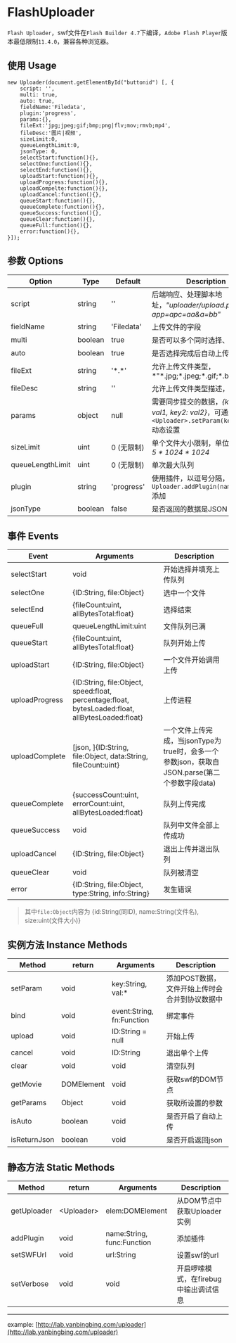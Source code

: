 FlashUploader
=============

`Flash Uploader`，swf文件在`Flash Builder 4.7`下编译，`Adobe Flash Player`版本最低限制`11.4.0`，兼容各种浏览器。

## 使用 Usage

```
new Uploader(document.getElementById("buttonid") [, {
    script: '',
    multi: true,
    auto: true,
	fieldName:'Filedata',
    plugin:'progress',
    params:{},
    fileExt:'jpg;jpeg;gif;bmp;png|flv;mov;rmvb;mp4',
    fileDesc:'图片|视频',
    sizeLimit:0,
    queueLengthLimit:0,
	jsonType: 0,
	selectStart:function(){},
    selectOne:function(){},
    selectEnd:function(){},
    uploadStart:function(){},
    uploadProgress:function(){},
    uploadCompelte:function(){},
    uploadCancel:function(){},
    queueStart:function(){},
    queueComplete:function(){},
    queueSuccess:function(){},
    queueClear:function(){},
    queueFull:function(){},
    error:function(){},
}]);
```

## 参数 Options

 Option          | Type     | Default    | Description
-----------------|----------|------------|-------------
script           | string   | ''         | 后端响应、处理脚本地址，*"uploader/upload.php?app=apc=aa&a=bb"*
fieldName        | string   | 'Filedata' | 上传文件的字段
multi            | boolean  | true       | 是否可以多个同时选择、上传
auto             | boolean  | true       | 是否选择完成后自动上传
fileExt          | string   | '\*.\*'    | 允许上传文件类型，*"\*.jpg;\*.jpeg;\*.gif;\*.bmp;\*.png|\*.flv;\*.mov;\*.rmvb;\*.mp4"*
fileDesc         | string   | ''         | 允许上传文件类型描述，*"图片|视频"*
params           | object   | null       | 需要同步提交的数据，*{key1: val1, key2: val2}*，可通过`<Uploader>.setParam(key, val)`动态设置
sizeLimit        | uint     | 0 (无限制)  | 单个文件大小限制，单位B，*5M = 5 * 1024 * 1024*
queueLengthLimit | uint     | 0 (无限制)  | 单次最大队列
plugin           | string   | 'progress' | 使用插件，以逗号分隔，插件通过`Uploader.addPlugin(name, func)`添加
jsonType         | boolean  | false      | 是否返回的数据是JSON

## 事件 Events

Event          | Arguments | Description
---------------|-----------|-------------
selectStart    | void      | 开始选择并填充上传队列
selectOne      | {ID:String, file:Object} | 选中一个文件
selectEnd      | {fileCount:uint, allBytesTotal:float} | 选择结束
queueFull      | queueLengthLimit:uint | 文件队列已满
queueStart     | {fileCount:uint, allBytesTotal:float} | 队列开始上传
uploadStart    | {ID:String, file:Object} | 一个文件开始调用上传
uploadProgress | {ID:String, file:Object, speed:float, percentage:float, bytesLoaded:float, allBytesLoaded:float}     | 上传进程
uploadComplete | [json, ]{ID:String, file:Object, data:String, fileCount:uint} | 一个文件上传完成，当jsonType为true时，会多一个参数json，获取自JSON.parse(第二个参数字段data)
queueComplete  | {successCount:uint, errorCount:uint, allBytesLoaded:float} | 队列上传完成
queueSuccess   | void      | 队列中文件全部上传成功
uploadCancel   | {ID:String, file:Object} | 退出上传并退出队列
queueClear     | void      | 队列被清空
error          | {ID:String, file:Object, type:String, info:String} | 发生错误

> 其中`file:Object`内容为 {id:String(同ID), name:String(文件名), size:uint(文件大小)}

## 实例方法 Instance Methods

Method       | return     | Arguments | Description
-------------|------------|-----------|-------------
setParam     | void       | key:String, val:* | 添加POST数据，文件开始上传时会合并到协议数据中
bind         | void       | event:String, fn:Function | 绑定事件
upload       | void       | ID:String = null | 开始上传
cancel       | void       | ID:String | 退出单个上传
clear        | void       | void      | 清空队列
getMovie     | DOMElement | void      | 获取swf的DOM节点
getParams    | Object     | void       | 获取所设置的参数
isAuto       | boolean    | void      | 是否开启了自动上传
isReturnJson | boolean    | void      | 是否开启返回json

## 静态方法 Static Methods

Method      | return     | Arguments | Description
------------|------------|-----------|-------------
getUploader | \<Uploader\> | elem:DOMElement | 从DOM节点中获取Uploader实例
addPlugin   | void       | name:String, func:Function | 添加插件
setSWFUrl   | void       | url:String | 设置swf的url
setVerbose  | void       | void      | 开启啰嗦模式，在firebug中输出调试信息



----
example: [http://lab.yanbingbing.com/uploader](http://lab.yanbingbing.com/uploader)